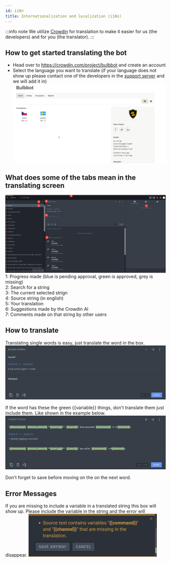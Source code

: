 ```yaml
---
id: i18n
title: Internationalization and localization (i18n)
---
```


:::info note
We utilize [Crowdin](https://crowdin.com/) for translation to make it easier for us (the developers) and for you (the translator).
:::


## How to get started translating the bot
- Head over to https://crowdin.com/project/bulbbot and create an account
- Select the language you want to translate (if your language does not show up please contact one of the developers in the [support server](https://bulbbot.mrphilip.xyz/discord) and we will add it in)
![Select_Language](./assets/Select_Language.gif)

## What does some of the tabs mean in the translating screen
![Translating_Screen](./assets/Translating_Screen.png)
1: Progress made (blue is pending approval, green is approved, grey is missing)  
2: Search for a string  
3: The current selected strign   
4: Source string (in english)  
5: Your translation  
6: Suggestions made by the Crowdin AI  
7: Comments made on that string by other users  

## How to translate
Translating single words is easy, just translate the word in the box.
![Translating_Screen_Word](./assets/Translating_Screen_Word.png)

If the word has these the green {{variable}} things, don't translate them just include them. Like shown in the example below.
![Translating_Screen_Word_Variables](./assets/Translating_Screen_Word_Variables.png)

Don't forget to save before moving on the on the next word.


## Error Messages
If you are missing to include a variable in a translated string this box will show up. Please include the variable in the string and the error will disappear.
![Error_Missing_Variables](assets/Error_Missing_Variables.png)